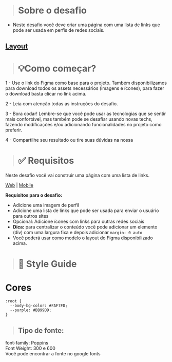 ># Sobre o desafio
- Neste desafio você deve criar uma página com uma lista de links que pode ser usada em perfis de redes sociais.

## [Layout](https://efficient-sloth-d85.notion.site/image/https%3A%2F%2Fs3-us-west-2.amazonaws.com%2Fsecure.notion-static.com%2F3f36946e-eb0e-4fe4-9ce1-baf86fdf25d6%2FUntitled.png?id=993caa41-6233-4e36-9151-6f640426f24e&table=block&spaceId=08f749ff-d06d-49a8-a488-9846e081b224&width=2000&userId=&cache=v2)

># 💡Como começar?

1 - Use o link do Figma como base para o projeto. Também disponibilizamos para download todos os assets necessários (imagens e ícones), para fazer o download basta clicar no link acima.

2 - Leia com atenção todas as instruções do desafio.

3 - Bora codar! Lembre-se que você pode usar as tecnologias que se sentir mais confortável, mas também pode se desafiar usando novas techs, fazendo modificações e/ou adicionando funcionalidades no projeto como preferir.

4 - Compartilhe seu resultado ou tire suas dúvidas na nossa

># ✅ **Requisitos**

Neste desafio você vai construir uma página com uma lista de links.

[Web](https://efficient-sloth-d85.notion.site/image/https%3A%2F%2Fs3-us-west-2.amazonaws.com%2Fsecure.notion-static.com%2Fb416c753-ed78-4a26-a424-2e9188321f16%2FUntitled.png?id=681f7063-7812-4dce-a174-1e899126b901&table=block&spaceId=08f749ff-d06d-49a8-a488-9846e081b224&width=2000&userId=&cache=v2) | [Mobile](https://efficient-sloth-d85.notion.site/image/https%3A%2F%2Fs3-us-west-2.amazonaws.com%2Fsecure.notion-static.com%2F8b32341b-60ea-43a9-9197-ec6d61918970%2FUntitled.png?id=e0d1406f-96cf-43ef-b8d9-ee73ae88149f&table=block&spaceId=08f749ff-d06d-49a8-a488-9846e081b224&width=2000&userId=&cache=v2)

**Requisitos para o desafio:**

- Adicione uma imagem de perfil
- Adicione uma lista de links que pode ser usada para enviar o usuário para outros sites
- Opcional: Adicione ícones com links para outras redes sociais
- **Dica:** para centralizar o conteúdo você pode adicionar um elemento (div) com uma largura fixa e depois adicionar `margin: 0 auto`
- Você poderá usar como modelo o layout do Figma disponibilizado acima.

># 🎨 Style Guide
# Cores
````
:root {
  --body-bg-color: #FAF7FD;
  --purple: #BB99DD;
}
````

>## **Tipo de fonte:**
font-family: Poppins  
Font Weight: 300 e 600  
Você pode encontrar a fonte no google fonts